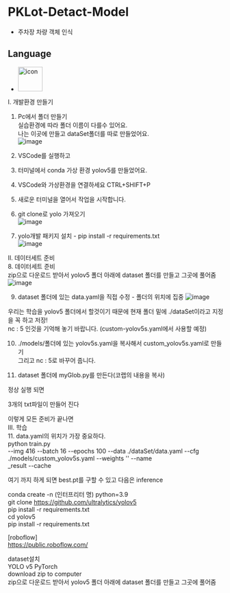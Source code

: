 # PKLot-Detact-Model  
 - 주차장 차량 객체 인식  
## Language  
 - <div style="display: flex; align-items: flex-start;"><img src="https://techstack-generator.vercel.app/python-icon.svg" alt="icon" width="57" height="57" /></div>  

 I. 개발환경 만들기 
1. Pc에서 폴더 만들기  
실습환경에 따라 폴더 이름이 다를수 있어요.   
나는 이곳에 만들고 dataSet폴더를 따로 만들었어요.  
![image](https://github.com/jiwon0629/PKLot-Detact-Model/assets/149983498/a357b6ca-306d-4939-b562-c4a6440ae8d3)  


3. VSCode를 실행하고 
4. 터미널에서 conda 가상 환경  yolov5를 만들었어요.

5. VSCode와 가상환경을 연결하세요 CTRL+SHIFT+P  
6. 새로운 터미널을 열어서 작업을 시작합니다.  
7. git clone로 yolo 가져오기  
![image](https://github.com/jiwon0629/PKLot-Detact-Model/assets/149983498/ff5462e2-a28a-4ea6-ba16-419258e7aee5)  

8. yolo개발 패키지 설치  - pip install -r requirements.txt  
![image](https://github.com/jiwon0629/PKLot-Detact-Model/assets/149983498/9767eeef-b0dd-4f83-a2c4-cec16bc18276)  

II. 데이터세트 준비  
8. 데이터세트 준비   
zip으로 다운로드 받아서 yolov5 폴더 아래에 dataset 폴더를 만들고 그곳에 풀어줌   
![image](https://github.com/jiwon0629/PKLot-Detact-Model/assets/149983498/804a6630-291e-4dea-a1ad-c89358fea499)  


9. dataset 폴더에 있는 data.yaml을 직접 수정 - 폴더의 위치에 집중
![image](https://github.com/jiwon0629/PKLot-Detact-Model/assets/149983498/0075414c-0778-4c2c-90c4-831ff3d32883)  


우리는 학습을 yolov5 폴더에서 할것이기 때문에 현재 폴더 밑에 ./dataSet이라고 지정을 꼭 하고 저장!  
nc : 5 인것을 기억해 놓기 바랍니다. (custom-yolov5s.yaml에서 사용할 예정)

10. ./models/폴더에 있는 yolov5s.yaml을 복사해서 custom_yolov5s.yaml로 만들기  
그리고 nc : 5로 바꾸어 줍니다.

11. dataset 폴더에 myGlob.py를 만든다(코랩의 내용을 복사)

정상 실행 되면  

3개의 txt파일이 만들어 진다 

이렇게 모든 준비가 끝나면  
III. 학습  
11. data.yaml의 위치가 가장 중요하다.  
python train.py  
--img 416 --batch 16 --epochs 100 --data ./dataSet/data.yaml --cfg ./models/custom_yolov5s.yaml --weights '' --name  
_result --cache  

여기 까지 하게 되면 best.pt를 구할 수 있고 다음은 inference

conda create -n (인터프리터 명) python=3.9  
git clone https://github.com/ultralytics/yolov5  
pip install -r requirements.txt  
cd yolov5  
pip install -r requirements.txt  

[roboflow]  
https://public.roboflow.com/  

dataset설치  
YOLO v5 PyTorch  
download zip to computer  
zip으로 다운로드 받아서 yolov5 폴더 아래에 dataset 폴더를 만들고 그곳에 풀어줌  
